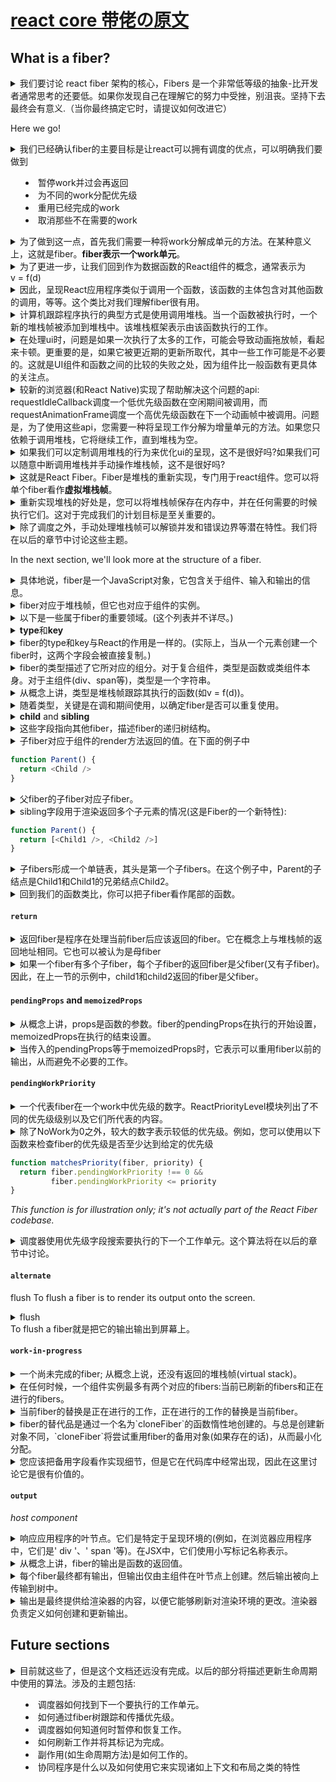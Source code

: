 # [ react core 带佬の原文](https://github.com/acdlite/react-fiber-architecture/blob/master/README.md)

## What is a fiber?

<details>
  <summary>
    我们要讨论 react fiber 架构的核心，Fibers 是一个非常低等级的抽象-比开发者通常思考的还要低。如果你发现自己在理解它的努力中受挫，别沮丧。坚持下去最终会有意义.（当你最终搞定它时，请提议如何改进它）
  </summary>

We're about to discuss the heart of React Fiber's architecture. Fibers are a much lower-level abstraction than application developers typically think about. If you find yourself frustrated in your attempts to understand it, don't feel discouraged. Keep trying and it will eventually make sense. (When you do finally get it, please suggest how to improve this section.)
</details>

Here we go!

<details>
  <summary>
    我们已经确认fiber的主要目标是让react可以拥有调度的优点，可以明确我们要做到
    <ul>
      <li>暂停work并过会再返回</li>
      <li>为不同的work分配优先级</li>
      <li>重用已经完成的work</li>
      <li>取消那些不在需要的work</li>
    </ul>
  </summary>
    We've established that a primary goal of Fiber is to enable React to take advantage of scheduling. Specifically, we need to be able to

  - pause work and come back to it later.
  - assign priority to different types of work.
  - reuse previously completed work.
  - abort work if it's no longer needed.
</details>

<details>
  <summary>
    为了做到这一点，首先我们需要一种将work分解成单元的方法。在某种意义上，这就是fiber。<b>fiber表示一个work单元</b>。
  </summary>
  
  In order to do any of this, we first need a way to break work down into units. In one sense, that's what a fiber is. A fiber represents a **unit of work**.
</details>

<details>
  <summary>
    为了更进一步，让我们回到作为数据函数的React组件的概念，通常表示为
    <br/>
    v = f(d)
  </summary>

  To go further, let's go back to the conception of React components as functions of data, commonly expressed as
  ```javascript
    v = f(d)
  ```
</details>

<details>
  <summary>
    因此，呈现React应用程序类似于调用一个函数，该函数的主体包含对其他函数的调用，等等。这个类比对我们理解fiber很有用。
  </summary>
  
  It follows that rendering a React app is akin to calling a function whose body contains calls to other functions, and so on. This analogy is useful when thinking about fibers.
</details>

<details>
  <summary>
    计算机跟踪程序执行的典型方式是使用调用堆栈。当一个函数被执行时，一个新的堆栈帧被添加到堆栈中。该堆栈框架表示由该函数执行的工作。
  </summary>

  The way computers typically track a program's execution is using the call stack. When a function is executed, a new stack frame is added to the stack. That stack frame represents the work that is performed by that function.
</details>

<details>
  <summary>
    在处理ui时，问题是如果一次执行了太多的工作，可能会导致动画拖放帧，看起来卡顿。更重要的是，如果它被更近期的更新所取代，其中一些工作可能是不必要的。这就是UI组件和函数之间的比较的失败之处，因为组件比一般函数有更具体的关注点。
  </summary>

  When dealing with UIs, the problem is that if too much work is executed all at once, it can cause animations to drop frames and look choppy. What's more, some of that work may be unnecessary if it's superseded by a more recent update. This is where the comparison between UI components and function breaks down, because components have more specific concerns than functions in general.
</details>

<details>
  <summary>
    较新的浏览器(和React Native)实现了帮助解决这个问题的api: requestIdleCallback调度一个低优先级函数在空闲期间被调用，而requestAnimationFrame调度一个高优先级函数在下一个动画帧中被调用。问题是，为了使用这些api，您需要一种将呈现工作分解为增量单元的方法。如果您只依赖于调用堆栈，它将继续工作，直到堆栈为空。
  </summary>

  Newer browsers (and React Native) implement APIs that help address this exact problem: requestIdleCallback schedules a low priority function to be called during an idle period, and requestAnimationFrame schedules a high priority function to be called on the next animation frame. The problem is that, in order to use those APIs, you need a way to break rendering work into incremental units. If you rely only on the call stack, it will keep doing work until the stack is empty.
</details>

<details>
  <summary>
    如果我们可以定制调用堆栈的行为来优化ui的呈现，这不是很好吗?如果我们可以随意中断调用堆栈并手动操作堆栈帧，这不是很好吗?
  </summary>

  Wouldn't it be great if we could customize the behavior of the call stack to optimize for rendering UIs? Wouldn't it be great if we could interrupt the call stack at will and manipulate stack frames manually?
</details>

<details>
  <summary>
    这就是React Fiber。Fiber是堆栈的重新实现，专门用于react组件。您可以将单个fiber看作<b>虚拟堆栈帧</b>。
  </summary>

  That's the purpose of React Fiber. Fiber is reimplementation of the stack, specialized for React components. You can think of a single fiber as a **virtual stack frame**.
</details>

<details>
  <summary>
    重新实现堆栈的好处是，您可以将<a link='https://www.facebook.com/groups/2003630259862046/permalink/2054053404819731/'>堆栈帧保存在内存中</a>，并在任何需要的时候执行它们。这对于完成我们的计划目标是至关重要的。
  </summary>

  The advantage of reimplementing the stack is that you can [keep stack frames in memory](https://www.facebook.com/groups/2003630259862046/permalink/2054053404819731/) and execute them however (and *whenever*) you want. This is crucial for accomplishing the goals we have for scheduling.
</details>

<details>
  <summary>
    除了调度之外，手动处理堆栈帧可以解锁并发和错误边界等潜在特性。我们将在以后的章节中讨论这些主题。
  </summary>

  Aside from scheduling, manually dealing with stack frames unlocks the potential for features such as concurrency and error boundaries. We will cover these topics in future sections.
</details>

In the next section, we'll look more at the structure of a fiber.

<details>
  <summary>
    具体地说，fiber是一个JavaScript对象，它包含关于组件、输入和输出的信息。
  </summary>
  In concrete terms, a fiber is a JavaScript object that contains information about a component, its input, and its output.
</details>

<details>
  <summary>
    fiber对应于堆栈帧，但它也对应于组件的实例。
  </summary>

  A fiber corresponds to a stack frame, but it also corresponds to an instance of a component.
</details>

<details>
  <summary>
    以下是一些属于fiber的重要领域。(这个列表并不详尽。)
  </summary>

  Here are some of the important fields that belong to a fiber. (This list is not exhaustive.)
</details>

<details>
  <summary>
    <b>type</b>和<b>key</b>
  </summary>

  **type** and **key**
</details>

<details>
  <summary>
    fiber的type和key与React的作用是一样的。(实际上，当从一个元素创建一个fiber时，这两个字段会被直接复制。)
  </summary>

  The type and key of a fiber serve the same purpose as they do for React elements. (In fact, when a fiber is created from an element, these two fields are copied over directly.)
</details>

<details>
  <summary>
    fiber的类型描述了它所对应的组分。对于复合组件，类型是函数或类组件本身。对于主组件(div、span等)，类型是一个字符串。
  </summary>

  The type of a fiber describes the component that it corresponds to. For composite components, the type is the function or class component itself. For host components (div, span, etc.), the type is a string.
</details>

<details>
  <summary>
    从概念上讲，类型是堆栈帧跟踪其执行的函数(如v = f(d))。
  </summary>

  Conceptually, the type is the function (as in v = f(d)) whose execution is being tracked by the stack frame.
</details>

<details>
  <summary>
    随着类型，关键是在调和期间使用，以确定fiber是否可以重复使用。
  </summary>

  Along with the type, the key is used during reconciliation to determine whether the fiber can be reused.
</details>

<details>
  <summary>
  <b>child</b> and <b>sibling</b>
  </summary>

  child and sibling
</details>

<details>
  <summary>
    这些字段指向其他fiber，描述fiber的递归树结构。
  </summary>

  These fields point to other fibers, describing the recursive tree structure of a fiber.
</details>

<details>
  <summary>
    子fiber对应于组件的render方法返回的值。在下面的例子中
  </summary>

  The child fiber corresponds to the value returned by a component's render method. So in the following example
</details>

```javascript 
function Parent() {
  return <Child />
}
```


<details>
  <summary>
    父fiber的子fiber对应子fiber。
  </summary>

  The child fiber of Parent corresponds to Child.
</details>

<details>
  <summary>
    sibling字段用于渲染返回多个子元素的情况(这是Fiber的一个新特性):
  </summary>

  The sibling field accounts for the case where render returns multiple children (a new feature in Fiber!):
</details>

```javascript 
function Parent() {
  return [<Child1 />, <Child2 />]
}
```

<details>
  <summary>
    子fibers形成一个单链表，其头是第一个子fibers。在这个例子中，Parent的子结点是Child1和Child1的兄弟结点Child2。
  </summary>

  The child fibers form a singly-linked list whose head is the first child. So in this example, the child of Parent is Child1 and the sibling of Child1 is Child2.
</details>

<details>
  <summary>
    回到我们的函数类比，你可以把子fiber看作尾部的函数。
  </summary>
  
  Going back to our function analogy, you can think of a child fiber as a tail-called function.
</details>

#### `return`

<details>
  <summary>
    返回fiber是程序在处理当前fiber后应该返回的fiber。它在概念上与堆栈帧的返回地址相同。它也可以被认为是母fiber
  </summary>

  The return fiber is the fiber to which the program should return after processing the current one. It is conceptually the same as the return address of a stack frame. It can also be thought of as the parent fiber.
</details>

<details>
  <summary>
    如果一个fiber有多个子fiber，每个子fiber的返回fiber是父fiber(又有子fiber)。因此，在上一节的示例中，child1和child2返回的fiber是父fiber。
  </summary>

  If a fiber has multiple child fibers, each child fiber's return fiber is the parent. So in our example in the previous section, the return fiber of Child1 and Child2 is Parent.
</details>

#### `pendingProps` and `memoizedProps`

<details>
  <summary>
    从概念上讲，props是函数的参数。fiber的pendingProps在执行的开始设置，memoizedProps在执行的结束设置。
  </summary>

  Conceptually, props are the arguments of a function. A fiber's pendingProps are set at the beginning of its execution, and memoizedProps are set at the end.
</details>

<details>
  <summary>
    当传入的pendingProps等于memoizedProps时，它表示可以重用fiber以前的输出，从而避免不必要的工作。
  </summary>

  When the incoming pendingProps are equal to memoizedProps, it signals that the fiber's previous output can be reused, preventing unnecessary work.
</details>

#### `pendingWorkPriority`

<details>
  <summary>
    一个代表fiber在一个work中优先级的数字。ReactPriorityLevel模块列出了不同的优先级级别以及它们所代表的内容。
  </summary>

  A number indicating the priority of the work represented by the fiber. The ReactPriorityLevel module lists the different priority levels and what they represent.
</details>

<details>
  <summary>
    除了NoWork为0之外，较大的数字表示较低的优先级。例如，您可以使用以下函数来检查fiber的优先级是否至少达到给定的优先级
  </summary>
  
  With the exception of NoWork, which is 0, a larger number indicates a lower priority. For example, you could use the following function to check if a fiber's priority is at least as high as the given level:
</details>

```js
function matchesPriority(fiber, priority) {
  return fiber.pendingWorkPriority !== 0 &&
         fiber.pendingWorkPriority <= priority
}
```
_This function is for illustration only; it's not actually part of the React Fiber codebase._

<details>
  <summary>
    调度器使用优先级字段搜索要执行的下一个工作单元。这个算法将在以后的章节中讨论。
  </summary>

  The scheduler uses the priority field to search for the next unit of work to perform. This algorithm will be discussed in a future section.
</details>

#### `alternate`

flush
To flush a fiber is to render its output onto the screen.

<details>
  <summary>
    flush <br/>
    To flush a fiber就是把它的输出输出到屏幕上。
  </summary>
  
  flush <br/>
  To flush a fiber is to render its output onto the screen.
</details>

#### `work-in-progress`

<details>
  <summary>
    一个尚未完成的fiber; 从概念上说，还没有返回的堆栈帧(virtual stack)。
  </summary>
  
  A fiber that has not yet completed; conceptually, a stack frame which has not yet returned.
</details>

<details>
  <summary>
    在任何时候，一个组件实例最多有两个对应的fibers:当前已刷新的fibers和正在进行的fibers。
  </summary>

  At any time, a component instance has at most two fibers that correspond to it: the current, flushed fiber, and the work-in-progress fiber.
</details>

<details>
  <summary>
    当前fiber的替换是正在进行的工作，正在进行的工作的替换是当前fiber。
  </summary>

  The alternate of the current fiber is the work-in-progress, and the alternate of the work-in-progress is the current fiber.
</details>

<details>
  <summary>
    fiber的替代品是通过一个名为`cloneFiber`的函数惰性地创建的。与总是创建新对象不同，`cloneFiber`将尝试重用fiber的备用对象(如果存在的话)，从而最小化分配。
  </summary>
  
  A fiber's alternate is created lazily using a function called `cloneFiber`. Rather than always creating a new object, `cloneFiber` will attempt to reuse the fiber's alternate if it exists, minimizing allocations.
</details>

<details>
  <summary>
    您应该把备用字段看作实现细节，但是它在代码库中经常出现，因此在这里讨论它是很有价值的。
  </summary>

  You should think of the alternate field as an implementation detail, but it pops up often enough in the codebase that it's valuable to discuss it here.
</details>

#### `output`

_host component_
<details>
  <summary>
    响应应用程序的叶节点。它们是特定于呈现环境的(例如，在浏览器应用程序中，它们是' div '、' span '等)。在JSX中，它们使用小写标记名称表示。
  </summary>
  
  The leaf nodes of a React application. They are specific to the rendering environment (e.g., in a browser app, they are `div`, `span`, etc.). In JSX, they are denoted using lowercase tag names.
</details>

<details>
  <summary>
    从概念上讲，fiber的输出是函数的返回值。
  </summary>

  Conceptually, the output of a fiber is the return value of a function.
</details>

<details>
  <summary>
    每个fiber最终都有输出，但输出仅由主组件在叶节点上创建。然后输出被向上传输到树中。
  </summary>

  Every fiber eventually has output, but output is created only at the leaf nodes by host components. The output is then transferred up the tree.
</details>

<details>
  <summary>
    输出是最终提供给渲染器的内容，以便它能够刷新对渲染环境的更改。渲染器负责定义如何创建和更新输出。
  </summary>

  The output is what is eventually given to the renderer so that it can flush the changes to the rendering environment. It's the renderer's responsibility to define how the output is created and updated.
</details>

## Future sections

<details>
  <summary>
    目前就这些了，但是这个文档还远没有完成。以后的部分将描述更新生命周期中使用的算法。涉及的主题包括:
    <ul>
      <li>调度器如何找到下一个要执行的工作单元。</li>
      <li>如何通过fiber树跟踪和传播优先级。</li>
      <li>调度器如何知道何时暂停和恢复工作。</li>
      <li>如何刷新工作并将其标记为完成。</li>
      <li>副作用(如生命周期方法)是如何工作的。</li>
      <li>协同程序是什么以及如何使用它来实现诸如上下文和布局之类的特性</li>
    </ul>
  </summary>

  That's all there is for now, but this document is nowhere near complete. Future sections will describe the algorithms used throughout the lifecycle of an update. Topics to cover include:

- how the scheduler finds the next unit of work to perform.
- how priority is tracked and propagated through the fiber tree.
- how the scheduler knows when to pause and resume work.
- how work is flushed and marked as complete.
- how side-effects (such as lifecycle methods) work.
- what a coroutine is and how it can be used to implement features like context and layout.
</details>



